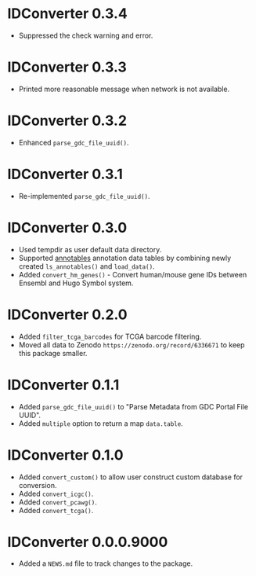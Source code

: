 # IDConverter 0.3.4

* Suppressed the check warning and error.

# IDConverter 0.3.3

* Printed more reasonable message when network is not available.

# IDConverter 0.3.2

* Enhanced `parse_gdc_file_uuid()`.

# IDConverter 0.3.1

* Re-implemented `parse_gdc_file_uuid()`.

# IDConverter 0.3.0

* Used tempdir as user default data directory.
* Supported [annotables](https://github.com/stephenturner/annotables) annotation data tables by combining newly created `ls_annotables()` and `load_data()`.
* Added `convert_hm_genes()` - Convert human/mouse gene IDs between Ensembl and Hugo Symbol system.

# IDConverter 0.2.0

* Added `filter_tcga_barcodes` for TCGA barcode filtering.
* Moved all data to Zenodo `https://zenodo.org/record/6336671` to keep this package smaller.

# IDConverter 0.1.1

* Added `parse_gdc_file_uuid()` to "Parse Metadata from GDC Portal File UUID".
* Added `multiple` option to return a map `data.table`.

# IDConverter 0.1.0

* Added `convert_custom()` to allow user construct custom database for conversion.
* Added `convert_icgc()`.
* Added `convert_pcawg()`.
* Added `convert_tcga()`.

# IDConverter 0.0.0.9000

* Added a `NEWS.md` file to track changes to the package.
